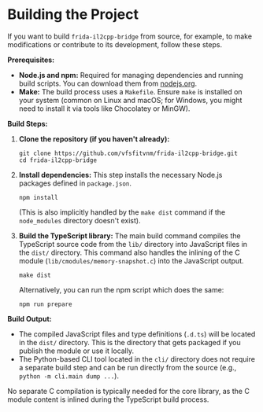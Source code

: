 # Building the Project

If you want to build `frida-il2cpp-bridge` from source, for example, to make modifications or contribute to its development, follow these steps.

**Prerequisites:**

*   **Node.js and npm:** Required for managing dependencies and running build scripts. You can download them from [nodejs.org](https://nodejs.org/).
*   **Make:** The build process uses a `Makefile`. Ensure `make` is installed on your system (common on Linux and macOS; for Windows, you might need to install it via tools like Chocolatey or MinGW).

**Build Steps:**

1.  **Clone the repository (if you haven't already):**
    ```shell
    git clone https://github.com/vfsfitvnm/frida-il2cpp-bridge.git
    cd frida-il2cpp-bridge
    ```

2.  **Install dependencies:**
    This step installs the necessary Node.js packages defined in `package.json`.
    ```shell
    npm install
    ```
    (This is also implicitly handled by the `make dist` command if the `node_modules` directory doesn't exist).

3.  **Build the TypeScript library:**
    The main build command compiles the TypeScript source code from the `lib/` directory into JavaScript files in the `dist/` directory. This command also handles the inlining of the C module (`lib/cmodules/memory-snapshot.c`) into the JavaScript output.
    ```shell
    make dist
    ```
    Alternatively, you can run the npm script which does the same:
    ```shell
    npm run prepare
    ```

**Build Output:**

*   The compiled JavaScript files and type definitions (`.d.ts`) will be located in the `dist/` directory. This is the directory that gets packaged if you publish the module or use it locally.
*   The Python-based CLI tool located in the `cli/` directory does not require a separate build step and can be run directly from the source (e.g., `python -m cli.main dump ...`).

No separate C compilation is typically needed for the core library, as the C module content is inlined during the TypeScript build process.
